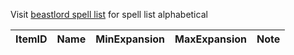 Visit [beastlord spell list](http://mqemulator.net/spells.php?name=&class=8&minlevel=&maxlevel=&spelleffect=&isearch=Search) for spell list alphabetical


ItemID|Name|MinExpansion|MaxExpansion|Note|
---|---|---|---|---|
